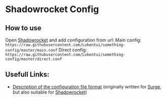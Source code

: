 # Shadowrocket Config

## How to use
Open [Shadowrocket](https://www.shadowrocketdownload.com) and add configuration from url: 
Main config: `https://raw.githubusercontent.com/Lukentui/something-config/master/main.conf`
Direct config: `https://raw.githubusercontent.com/Lukentui/something-config/master/direct.conf`

## Usefull Links:
 - [Description of the configuration file format](https://manual.nssurge.com) (originally written for [Surge](https://nssurge.com), but also suitable for [Shadowrocket](https://www.shadowrocketdownload.com))

